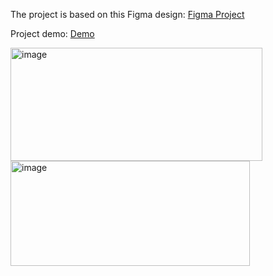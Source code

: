 The project is based on this Figma design: [Figma Project](https://www.figma.com/community/file/1293910475100399964)

Project demo: [Demo]([https://www.figma.com/community/file/1293910475100399964](https://codesandbox.io/p/sandbox/lrj8nn))

<img width="403" height="181" alt="image" src="https://github.com/user-attachments/assets/8e76e880-23cd-42d7-8116-6a461c029182" />

<img width="383" height="168" alt="image" src="https://github.com/user-attachments/assets/e15a1206-3745-4c5e-9953-c0887c3ededc" />

